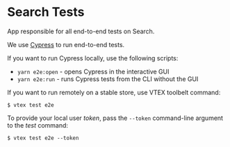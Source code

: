# Search Tests

App responsible for all end-to-end tests on Search.

We use [Cypress](https://docs.cypress.io/guides/overview/why-cypress.html#In-a-nutshell) to run end-to-end tests.

If you want to run Cypress locally, use the following scripts:

- `yarn e2e:open` - opens Cypress in the interactive GUI
- `yarn e2e:run` - runs Cypress tests from the CLI without the GUI

If you want to run remotely on a stable store, use VTEX toolbelt command:

```console
$ vtex test e2e
```

To provide your local user *token*, pass the `--token` command-line argument to the *test* command:
```console
$ vtex test e2e --token
```
